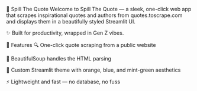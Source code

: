 📝 Spill The Quote
Welcome to Spill The Quote — a sleek, one-click web app that scrapes inspirational quotes and authors from quotes.toscrape.com and displays them in a beautifully styled Streamlit UI.

✨ Built for productivity, wrapped in Gen Z vibes.

🚀 Features
🔍 One-click quote scraping from a public website

🧠 BeautifulSoup handles the HTML parsing

🎨 Custom Streamlit theme with orange, blue, and mint-green aesthetics

⚡ Lightweight and fast — no database, no fuss
